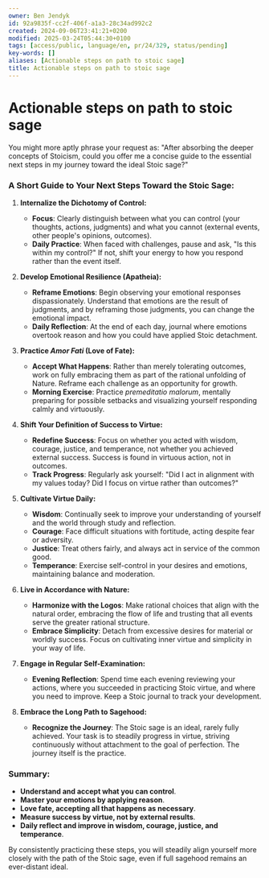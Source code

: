 ```yaml
---
owner: Ben Jendyk
id: 92a9835f-cc2f-406f-a1a3-28c34ad992c2
created: 2024-09-06T23:41:21+0200
modified: 2025-03-24T05:44:30+0100
tags: [access/public, language/en, pr/24/329, status/pending]
key-words: []
aliases: [Actionable steps on path to stoic sage]
title: Actionable steps on path to stoic sage
---
```


# Actionable steps on path to stoic sage

You might more aptly phrase your request as: "After absorbing the deeper concepts of Stoicism, could you offer me a concise guide to the essential next steps in my journey toward the ideal Stoic sage?"

### **A Short Guide to Your Next Steps Toward the Stoic Sage:**

1. **Internalize the Dichotomy of Control:**
   - **Focus**: Clearly distinguish between what you can control (your thoughts, actions, judgments) and what you cannot (external events, other people's opinions, outcomes). 
   - **Daily Practice**: When faced with challenges, pause and ask, "Is this within my control?" If not, shift your energy to how you respond rather than the event itself.

2. **Develop Emotional Resilience (Apatheia):**
   - **Reframe Emotions**: Begin observing your emotional responses dispassionately. Understand that emotions are the result of judgments, and by reframing those judgments, you can change the emotional impact.
   - **Daily Reflection**: At the end of each day, journal where emotions overtook reason and how you could have applied Stoic detachment.

3. **Practice *Amor Fati* (Love of Fate):**
   - **Accept What Happens**: Rather than merely tolerating outcomes, work on fully embracing them as part of the rational unfolding of Nature. Reframe each challenge as an opportunity for growth.
   - **Morning Exercise**: Practice *premeditatio malorum*, mentally preparing for possible setbacks and visualizing yourself responding calmly and virtuously.

4. **Shift Your Definition of Success to Virtue:**
   - **Redefine Success**: Focus on whether you acted with wisdom, courage, justice, and temperance, not whether you achieved external success. Success is found in virtuous action, not in outcomes.
   - **Track Progress**: Regularly ask yourself: "Did I act in alignment with my values today? Did I focus on virtue rather than outcomes?"

5. **Cultivate Virtue Daily:**
   - **Wisdom**: Continually seek to improve your understanding of yourself and the world through study and reflection.
   - **Courage**: Face difficult situations with fortitude, acting despite fear or adversity.
   - **Justice**: Treat others fairly, and always act in service of the common good.
   - **Temperance**: Exercise self-control in your desires and emotions, maintaining balance and moderation.

6. **Live in Accordance with Nature:**
   - **Harmonize with the Logos**: Make rational choices that align with the natural order, embracing the flow of life and trusting that all events serve the greater rational structure.
   - **Embrace Simplicity**: Detach from excessive desires for material or worldly success. Focus on cultivating inner virtue and simplicity in your way of life.

7. **Engage in Regular Self-Examination:**
   - **Evening Reflection**: Spend time each evening reviewing your actions, where you succeeded in practicing Stoic virtue, and where you need to improve. Keep a Stoic journal to track your development.

8. **Embrace the Long Path to Sagehood:**
   - **Recognize the Journey**: The Stoic sage is an ideal, rarely fully achieved. Your task is to steadily progress in virtue, striving continuously without attachment to the goal of perfection. The journey itself is the practice.

### **Summary**:
- **Understand and accept what you can control**.
- **Master your emotions by applying reason**.
- **Love fate, accepting all that happens as necessary**.
- **Measure success by virtue, not by external results**.
- **Daily reflect and improve in wisdom, courage, justice, and temperance**.

By consistently practicing these steps, you will steadily align yourself more closely with the path of the Stoic sage, even if full sagehood remains an ever-distant ideal.